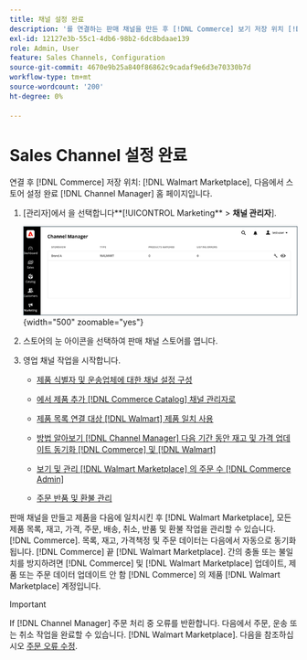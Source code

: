 ```yaml
---
title: 채널 설정 완료
description: '를 연결하는 판매 채널을 만든 후 [!DNL Commerce] 보기 저장 위치 [!DNL Walmart Marketplace]을 클릭하고 채널을 연 다음 채널 구성을 완료합니다. 그런 다음 다음 제품 추가, 목록, 재고, 가격책정 및 주문을 관리하는 프로세스를 시작합니다. [!DNL Channel Manager].'
exl-id: 12127e3b-55c1-4db6-98b2-6dc8bdaae139
role: Admin, User
feature: Sales Channels, Configuration
source-git-commit: 4670e9b25a840f86862c9cadaf9e6d3e70330b7d
workflow-type: tm+mt
source-wordcount: '200'
ht-degree: 0%

---
```


# Sales Channel 설정 완료

연결 후 [!DNL Commerce] 저장 위치: [!DNL Walmart Marketplace], 다음에서 스토어 설정 완료 [!DNL Channel Manager] 홈 페이지입니다.

1. [관리자]에서 을 선택합니다**[!UICONTROL Marketing** > **채널 관리자**].

   ![채널 관리자 스토어 관리](assets/channel-manager-setup-first-store.png){width="500" zoomable="yes"}

1. 스토어의 눈 아이콘을 선택하여 판매 채널 스토어를 엽니다.

1. 영업 채널 작업을 시작합니다.

   - [제품 식별자 및 운송업체에 대한 채널 설정 구성](settings-overview.md)

   - [에서 제품 추가 [!DNL Commerce Catalog] 채널 관리자로](add-products-to-channel-store.md)

   - [제품 목록 연결 대상 [!DNL Walmart] 제품 일치 사용](connect-listings-to-marketplace.md)

   - [방법 알아보기 [!DNL Channel Manager] 다음 기간 동안 재고 및 가격 업데이트 동기화 [!DNL Commerce] 및 [!DNL Walmart]](inventory-and-price-updates.md)

   - [보기 및 관리 [!DNL Walmart Marketplace] 의 주문 수 [!DNL Commerce Admin]](manage-orders.md)

   - [주문 반품 및 환불 관리](return-refund-orders.md)

판매 채널을 만들고 제품을 다음에 일치시킨 후 [!DNL Walmart Marketplace], 모든 제품 목록, 재고, 가격, 주문, 배송, 취소, 반품 및 환불 작업을 관리할 수 있습니다. [!DNL Commerce]. 목록, 재고, 가격책정 및 주문 데이터는 다음에서 자동으로 동기화됩니다. [!DNL Commerce] 끝 [!DNL Walmart Marketplace]. 간의 충돌 또는 불일치를 방지하려면 [!DNL Commerce] 및 [!DNL Walmart Marketplace] 업데이트, 제품 또는 주문 데이터 업데이트 안 함 [!DNL Commerce] 의 제품 [!DNL Walmart Marketplace] 계정입니다.

>[!IMPORTANT]
>
>If [!DNL Channel Manager] 주문 처리 중 오류를 반환합니다. 다음에서 주문, 운송 또는 취소 작업을 완료할 수 있습니다. [!DNL Walmart Marketplace]. 다음을 참조하십시오 [주문 오류 수정](process-orders.md#fix-order-errors).
